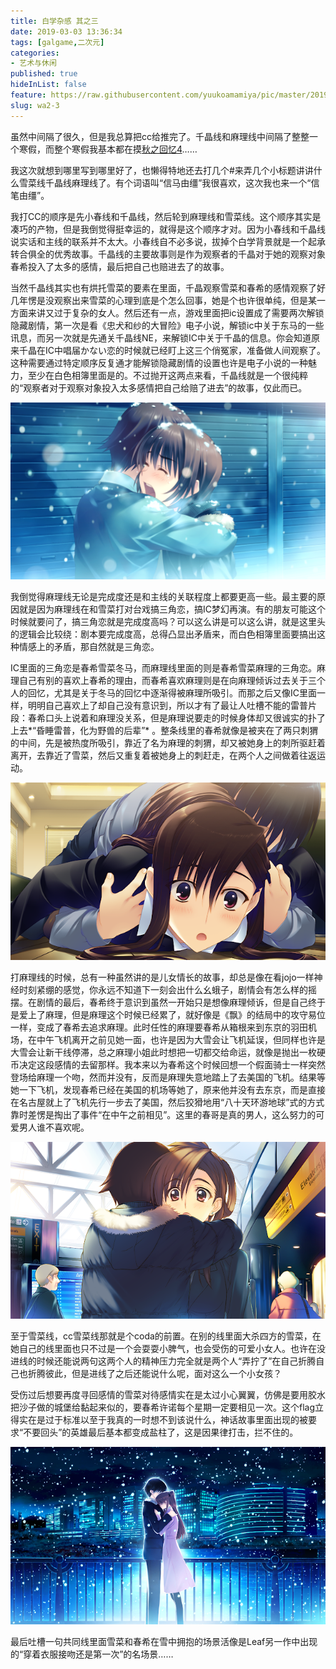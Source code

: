 ```yaml
---
title: 白学杂感 其之三
date: 2019-03-03 13:36:34
tags: [galgame,二次元]
categories:
- 艺术与休闲
published: true
hideInList: false
feature: https://raw.githubusercontent.com/yuukoamamiya/pic/master/20190508133845.png
slug: wa2-3
---
```

虽然中间隔了很久，但是我总算把cc给推完了。千晶线和麻理线中间隔了整整一个寒假，而整个寒假我基本都在摸[秋之回忆4](https://yuukoamamiya.github.io/p/mo4/)……

<!-- more -->

我这次就想到哪里写到哪里好了，也懒得特地还去打几个#来弄几个小标题讲讲什么雪菜线千晶线麻理线了。有个词语叫“信马由缰”我很喜欢，这次我也来一个“信笔由缰”。

我打CC的顺序是先小春线和千晶线，然后轮到麻理线和雪菜线。这个顺序其实是凑巧的产物，但是我倒觉得挺幸运的，就得是这个顺序才对。因为小春线和千晶线说实话和主线的联系并不太大。小春线自不必多说，拔掉个白学背景就是一个起承转合俱全的优秀故事。千晶线的主要故事则是作为观察者的千晶对于她的观察对象春希投入了太多的感情，最后把自己也赔进去了的故事。

当然千晶线其实也有烘托雪菜的要素在里面，千晶观察雪菜和春希的感情观察了好几年愣是没观察出来雪菜的心理到底是个怎么回事，她是个也许很单纯，但是某一方面来讲又过于复杂的女人。然后还有一点，游戏里面把ic设置成了需要两次解锁隐藏剧情，第一次是看《忠犬和纱的大冒险》电子小说，解锁ic中关于东马的一些讯息，而另一次就是先通关千晶线NE，来解锁IC中关于千晶的信息。你会知道原来千晶在IC中唱届かない恋的时候就已经盯上这三个俏冤家，准备做人间观察了。这种需要通过特定顺序反复通才能解锁隐藏剧情的设置也许是电子小说的一种魅力，至少在白色相簿里面是的。不过抛开这两点来看，千晶线就是一个很纯粹的“观察者对于观察对象投入太多感情把自己给赔了进去”的故事，仅此而已。

![](https://raw.githubusercontent.com/yuukoamamiya/pic/master/20190508133715.png)

我倒觉得麻理线无论是完成度还是和主线的关联程度上都要更高一些。最主要的原因就是因为麻理线在和雪菜打对台戏搞三角恋，搞IC梦幻再演。有的朋友可能这个时候就要问了，搞三角恋就是完成度高吗？可以这么讲是可以这么讲，就是这里头的逻辑会比较绕：剧本要完成度高，总得凸显出矛盾来，而白色相簿里面要搞出这种情感上的矛盾，那自然就是三角恋。

IC里面的三角恋是春希雪菜冬马，而麻理线里面的则是春希雪菜麻理的三角恋。麻理自己有别的喜欢上春希的理由，而春希喜欢麻理则是在向麻理倾诉过去关于三个人的回忆，尤其是关于冬马的回忆中逐渐得被麻理所吸引。而那之后又像IC里面一样，明明自己喜欢上了却自己没有意识到，所以才有了最让人吐槽不能的雷普片段：春希口头上说着和麻理没关系，但是麻理说要走的时候身体却又很诚实的扑了上去*“昏睡雷普，化为野兽的后辈”* 。整条线里的春希就像是被夹在了两只刺猬的中间，先是被热度所吸引，靠近了名为麻理的刺猬，却又被她身上的刺所驱赶着离开，去靠近了雪菜，然后又重复着被她身上的刺赶走，在两个人之间做着往返运动。

![昏睡雷普，化为野兽的后辈](https://raw.githubusercontent.com/yuukoamamiya/pic/master/20190508133758.png)

打麻理线的时候，总有一种虽然讲的是儿女情长的故事，却总是像在看jojo一样神经时刻紧绷的感觉，你永远不知道下一刻会出什么幺蛾子，剧情会有怎么样的摇摆。在剧情的最后，春希终于意识到虽然一开始只是想像麻理倾诉，但是自己终于是爱上了麻理，但是麻理这个时候已经累了，就好像是《飘》的结局中的攻守易位一样，变成了春希去追求麻理。此时任性的麻理要春希从箱根来到东京的羽田机场，在中午飞机离开之前见她一面，也许是因为大雪会让飞机延误，但同样也许是大雪会让新干线停滞，总之麻理小姐此时想把一切都交给命运，就像是抛出一枚硬币决定这段感情的去留那样。我本来以为春希这个时候回想一个假面骑士一样突然登场给麻理一个吻，然而并没有，反而是麻理失意地踏上了去美国的飞机。结果等她一下飞机，发现春希已经在美国的机场等她了，原来他并没有去东京，而是直接在名古屋就上了飞机先行一步去了美国，然后狡猾地用“八十天环游地球”式的方式靠时差愣是掏出了事件“在中午之前相见”。这里的春哥是真的男人，这么努力的可爱男人谁不喜欢呢。

![](https://raw.githubusercontent.com/yuukoamamiya/pic/master/20190508133818.png)

至于雪菜线，cc雪菜线那就是个coda的前置。在别的线里面大杀四方的雪菜，在她自己的线里面也只不过是一个会耍耍小脾气，也会受伤的可爱小女人。也许在没进线的时候还能说两句这两个人的精神压力完全就是两个人“弄拧了”在自己折腾自己也折腾彼此，但是进线了之后还能说什么呢，面对这么一个小女孩？

受伤过后想要再度寻回感情的雪菜对待感情实在是太过小心翼翼，仿佛是要用胶水把沙子做的城堡给黏起来似的，要春希许诺每个星期一定要相见一次。这个flag立得实在是过于标准以至于我真的一时想不到该说什么，神话故事里面出现的被要求“不要回头”的英雄最后基本都变成盐柱了，这是因果律打击，拦不住的。

![天使不在的12月](https://raw.githubusercontent.com/yuukoamamiya/pic/master/20190508133845.png)

最后吐槽一句共同线里面雪菜和春希在雪中拥抱的场景活像是Leaf另一作中出现的“穿着衣服接吻还是第一次”的名场景……
